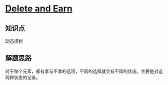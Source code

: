 # [Delete and Earn](https://leetcode.com/problems/delete-and-earn/)

## 知识点

动态规划

## 解题思路

对于每个元素，都有拿与不拿的选项，不同的选择就会有不同的状态。主要是对这两种状态的记录。
